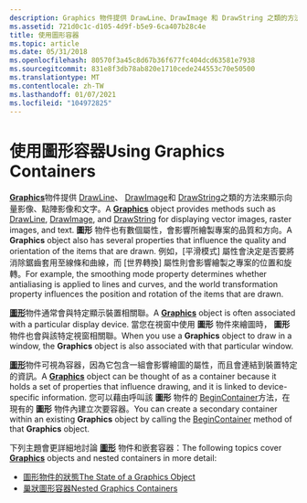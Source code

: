 ```yaml
---
description: Graphics 物件提供 DrawLine、DrawImage 和 DrawString 之類的方法來顯示向量影像、點陣影像和文字。
ms.assetid: 721d0c1c-d105-4d9f-b5e9-6ca407b28c4e
title: 使用圖形容器
ms.topic: article
ms.date: 05/31/2018
ms.openlocfilehash: 80570f3a45c8d67b36f677fc404dcd63581e7938
ms.sourcegitcommit: 831e8f3db78ab820e1710cede244553c70e50500
ms.translationtype: MT
ms.contentlocale: zh-TW
ms.lasthandoff: 01/07/2021
ms.locfileid: "104972825"
---
```

# <a name="using-graphics-containers"></a><span data-ttu-id="8d078-103">使用圖形容器</span><span class="sxs-lookup"><span data-stu-id="8d078-103">Using Graphics Containers</span></span>

<span data-ttu-id="8d078-104">[**Graphics**](/windows/win32/api/gdiplusgraphics/nl-gdiplusgraphics-graphics)物件提供 [DrawLine](/windows/win32/api/gdiplusgraphics/nf-gdiplusgraphics-graphics-drawline(inconstpen_inint_inint_inint_inint))、 [DrawImage](/windows/win32/api/gdiplusgraphics/nf-gdiplusgraphics-graphics-drawimage(inimage_inconstpointf_inint))和 [DrawString](/windows/win32/api/gdiplusgraphics/nf-gdiplusgraphics-graphics-drawstring(constwchar_int_constfont_constpointf__constbrush))之類的方法來顯示向量影像、點陣影像和文字。</span><span class="sxs-lookup"><span data-stu-id="8d078-104">A [**Graphics**](/windows/win32/api/gdiplusgraphics/nl-gdiplusgraphics-graphics) object provides methods such as [DrawLine](/windows/win32/api/gdiplusgraphics/nf-gdiplusgraphics-graphics-drawline(inconstpen_inint_inint_inint_inint)), [DrawImage](/windows/win32/api/gdiplusgraphics/nf-gdiplusgraphics-graphics-drawimage(inimage_inconstpointf_inint)), and [DrawString](/windows/win32/api/gdiplusgraphics/nf-gdiplusgraphics-graphics-drawstring(constwchar_int_constfont_constpointf__constbrush)) for displaying vector images, raster images, and text.</span></span> <span data-ttu-id="8d078-105">**圖形** 物件也有數個屬性，會影響所繪製專案的品質和方向。</span><span class="sxs-lookup"><span data-stu-id="8d078-105">A **Graphics** object also has several properties that influence the quality and orientation of the items that are drawn.</span></span> <span data-ttu-id="8d078-106">例如，[平滑模式] 屬性會決定是否要將消除鋸齒套用至線條和曲線，而 [世界轉換] 屬性則會影響繪製之專案的位置和旋轉。</span><span class="sxs-lookup"><span data-stu-id="8d078-106">For example, the smoothing mode property determines whether antialiasing is applied to lines and curves, and the world transformation property influences the position and rotation of the items that are drawn.</span></span>

<span data-ttu-id="8d078-107">[**圖形**](/windows/win32/api/gdiplusgraphics/nl-gdiplusgraphics-graphics)物件通常會與特定顯示裝置相關聯。</span><span class="sxs-lookup"><span data-stu-id="8d078-107">A [**Graphics**](/windows/win32/api/gdiplusgraphics/nl-gdiplusgraphics-graphics) object is often associated with a particular display device.</span></span> <span data-ttu-id="8d078-108">當您在視窗中使用 **圖形** 物件來繪圖時， **圖形** 物件也會與該特定視窗相關聯。</span><span class="sxs-lookup"><span data-stu-id="8d078-108">When you use a **Graphics** object to draw in a window, the **Graphics** object is also associated with that particular window.</span></span>

<span data-ttu-id="8d078-109">[**圖形**](/windows/win32/api/gdiplusgraphics/nl-gdiplusgraphics-graphics)物件可視為容器，因為它包含一組會影響繪圖的屬性，而且會連結到裝置特定的資訊。</span><span class="sxs-lookup"><span data-stu-id="8d078-109">A [**Graphics**](/windows/win32/api/gdiplusgraphics/nl-gdiplusgraphics-graphics) object can be thought of as a container because it holds a set of properties that influence drawing, and it is linked to device-specific information.</span></span> <span data-ttu-id="8d078-110">您可以藉由呼叫該 **圖形** 物件的 [BeginContainer](/previous-versions//ms535731(v=vs.85))方法，在現有的 **圖形** 物件內建立次要容器。</span><span class="sxs-lookup"><span data-stu-id="8d078-110">You can create a secondary container within an existing **Graphics** object by calling the [BeginContainer](/previous-versions//ms535731(v=vs.85)) method of that **Graphics** object.</span></span>

<span data-ttu-id="8d078-111">下列主題會更詳細地討論 [**圖形**](/windows/win32/api/gdiplusgraphics/nl-gdiplusgraphics-graphics) 物件和嵌套容器：</span><span class="sxs-lookup"><span data-stu-id="8d078-111">The following topics cover [**Graphics**](/windows/win32/api/gdiplusgraphics/nl-gdiplusgraphics-graphics) objects and nested containers in more detail:</span></span>

-   [<span data-ttu-id="8d078-112">圖形物件的狀態</span><span class="sxs-lookup"><span data-stu-id="8d078-112">The State of a Graphics Object</span></span>](-gdiplus-the-state-of-a-graphics-object-use.md)
-   [<span data-ttu-id="8d078-113">巢狀圖形容器</span><span class="sxs-lookup"><span data-stu-id="8d078-113">Nested Graphics Containers</span></span>](-gdiplus-nested-graphics-containers-use.md)

 

 
